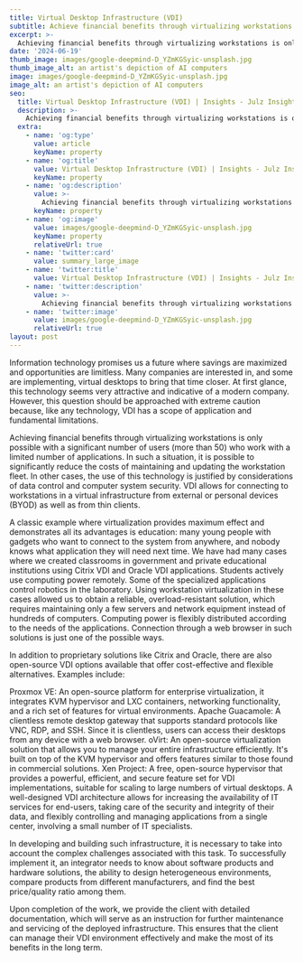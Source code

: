 ```yaml
---
title: Virtual Desktop Infrastructure (VDI)
subtitle: Achieve financial benefits through virtualizing workstations
excerpt: >-
  Achieving financial benefits through virtualizing workstations is only possible with a significant number of users (more than 50) who work with a limited number of applications.
date: '2024-06-19'
thumb_image: images/google-deepmind-D_YZmKGSyic-unsplash.jpg
thumb_image_alt: an artist's depiction of AI computers
image: images/google-deepmind-D_YZmKGSyic-unsplash.jpg
image_alt: an artist's depiction of AI computers
seo:
  title: Virtual Desktop Infrastructure (VDI) | Insights - Julz Insight
  description: >-
    Achieving financial benefits through virtualizing workstations is only possible with a significant number of users (more than 50) who work with a limited number of applications.
  extra:
    - name: 'og:type'
      value: article
      keyName: property
    - name: 'og:title'
      value: Virtual Desktop Infrastructure (VDI) | Insights - Julz Insight
      keyName: property
    - name: 'og:description'
      value: >-
        Achieving financial benefits through virtualizing workstations is only possible with a significant number of users (more than 50) who work with a limited number of applications. 
      keyName: property
    - name: 'og:image'
      value: images/google-deepmind-D_YZmKGSyic-unsplash.jpg
      keyName: property
      relativeUrl: true
    - name: 'twitter:card'
      value: summary_large_image
    - name: 'twitter:title'
      value: Virtual Desktop Infrastructure (VDI) | Insights - Julz Insight
    - name: 'twitter:description'
      value: >-
        Achieving financial benefits through virtualizing workstations is only possible with a significant number of users (more than 50) who work with a limited number of applications.
    - name: 'twitter:image'
      value: images/google-deepmind-D_YZmKGSyic-unsplash.jpg
      relativeUrl: true
layout: post
---
```


Information technology promises us a future where savings are maximized and opportunities are limitless. Many companies are interested in, and some are implementing, virtual desktops to bring that time closer. At first glance, this technology seems very attractive and indicative of a modern company. However, this question should be approached with extreme caution because, like any technology, VDI has a scope of application and fundamental limitations.

Achieving financial benefits through virtualizing workstations is only possible with a significant number of users (more than 50) who work with a limited number of applications. In such a situation, it is possible to significantly reduce the costs of maintaining and updating the workstation fleet. In other cases, the use of this technology is justified by considerations of data control and computer system security. VDI allows for connecting to workstations in a virtual infrastructure from external or personal devices (BYOD) as well as from thin clients.

A classic example where virtualization provides maximum effect and demonstrates all its advantages is education: many young people with gadgets who want to connect to the system from anywhere, and nobody knows what application they will need next time. We have had many cases where we created classrooms in government and private educational institutions using Citrix VDI and Oracle VDI applications. Students actively use computing power remotely. Some of the specialized applications control robotics in the laboratory. Using workstation virtualization in these cases allowed us to obtain a reliable, overload-resistant solution, which requires maintaining only a few servers and network equipment instead of hundreds of computers. Computing power is flexibly distributed according to the needs of the applications. Connection through a web browser in such solutions is just one of the possible ways.

In addition to proprietary solutions like Citrix and Oracle, there are also open-source VDI options available that offer cost-effective and flexible alternatives. Examples include:

Proxmox VE: An open-source platform for enterprise virtualization, it integrates KVM hypervisor and LXC containers, networking functionality, and a rich set of features for virtual environments.
Apache Guacamole: A clientless remote desktop gateway that supports standard protocols like VNC, RDP, and SSH. Since it is clientless, users can access their desktops from any device with a web browser.
oVirt: An open-source virtualization solution that allows you to manage your entire infrastructure efficiently. It's built on top of the KVM hypervisor and offers features similar to those found in commercial solutions.
Xen Project: A free, open-source hypervisor that provides a powerful, efficient, and secure feature set for VDI implementations, suitable for scaling to large numbers of virtual desktops.
A well-designed VDI architecture allows for increasing the availability of IT services for end-users, taking care of the security and integrity of their data, and flexibly controlling and managing applications from a single center, involving a small number of IT specialists.

In developing and building such infrastructure, it is necessary to take into account the complex challenges associated with this task. To successfully implement it, an integrator needs to know about software products and hardware solutions, the ability to design heterogeneous environments, compare products from different manufacturers, and find the best price/quality ratio among them.

Upon completion of the work, we provide the client with detailed documentation, which will serve as an instruction for further maintenance and servicing of the deployed infrastructure. This ensures that the client can manage their VDI environment effectively and make the most of its benefits in the long term.

